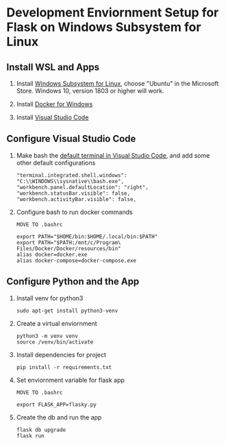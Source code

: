 # Development Enviornment Setup for Flask on Windows Subsystem for Linux

## Install WSL and Apps

1. Install [Windows Subsystem for Linux](https://docs.microsoft.com/en-us/windows/wsl/install-win10), choose "Ubuntu" in the Microsoft Store. Windows 10, version 1803 or higher will work.

2. Install [Docker for Windows](https://docs.docker.com/docker-for-windows/install/)

3. Install [Visual Studio Code](https://code.visualstudio.com/)

## Configure Visual Studio Code

1. Make bash the [default terminal in Visual Studio Code](https://code.visualstudio.com/docs/editor/integrated-terminal#_configuration), and add some other default configurations

    ```
    "terminal.integrated.shell.windows": "C:\\WINDOWS\\sysnative\\bash.exe",
    "workbench.panel.defaultLocation": "right",
    "workbench.statusBar.visible": false,
    "workbench.activityBar.visible": false,
    ```

2. Configure bash to run docker commands

     ```
    MOVE TO .bashrc 

    export PATH="$HOME/bin:$HOME/.local/bin:$PATH"
    export PATH="$PATH:/mnt/c/Program\ Files/Docker/Docker/resources/bin"
    alias docker=docker.exe
    alias docker-compose=docker-compose.exe
    ```

## Configure Python and the App

1. Install venv for python3

    ```
    sudo apt-get install python3-venv
    ```

2. Create a virtual enviornment

    ```
    python3 -m venv venv
    source /venv/bin/activate
    ```

3. Install dependencies for project

    ```
    pip install -r requirements.txt
    ```

4. Set enviornment variable for flask app

    ```
    MOVE TO .bashrc

    export FLASK_APP=flasky.py
    ```

5. Create the db and run the app

    ```
    flask db upgrade
    flask run
    ```



